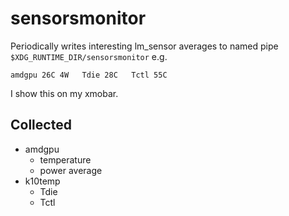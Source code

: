 # sensorsmonitor

Periodically writes interesting lm_sensor averages to named pipe `$XDG_RUNTIME_DIR/sensorsmonitor` e.g.

```
amdgpu 26C 4W   Tdie 28C   Tctl 55C
```

I show this on my xmobar.

## Collected
- amdgpu
  - temperature
  - power average
- k10temp
  - Tdie
  - Tctl
